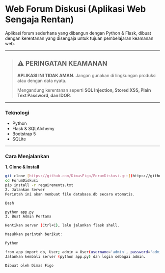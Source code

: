 # Web Forum Diskusi (Aplikasi Web Sengaja Rentan)

Aplikasi forum sederhana yang dibangun dengan Python & Flask, dibuat dengan kerentanan yang disengaja untuk tujuan pembelajaran keamanan web.

---

> ## ⚠️ PERINGATAN KEAMANAN
> **APLIKASI INI TIDAK AMAN.** Jangan gunakan di lingkungan produksi atau dengan data nyata.
>
> Mengandung kerentanan seperti **SQL Injection, Stored XSS, Plain Text Password, dan IDOR**.

---

### Teknologi

- Python
- Flask & SQLAlchemy
- Bootstrap 5
- SQLite

---

### Cara Menjalankan

**1. Clone & Install**
```bash
git clone [https://github.com/DimasFigo/ForumDiskusi.git](https://github.com/DimasFigo/ForumDiskusi.git)
cd ForumDiskusi
pip install -r requirements.txt
2. Jalankan Server
Perintah ini akan membuat file database.db secara otomatis.

Bash

python app.py
3. Buat Admin Pertama

Hentikan server (Ctrl+C), lalu jalankan flask shell.

Masukkan perintah berikut:

Python

from app import db, User; admin = User(username='admin', password='admin', role='admin'); db.session.add(admin); db.session.commit(); exit()
Jalankan kembali server (python app.py) dan login sebagai admin.

Dibuat oleh Dimas Figo
